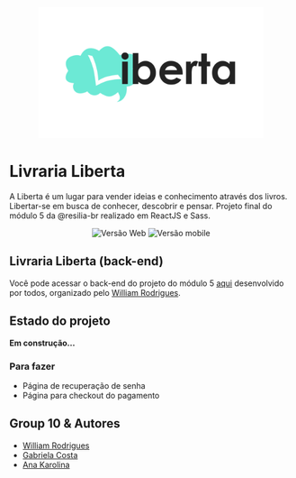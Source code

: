 <p align="center">
  <img src="./public/logo.png" alt="Logo da livraria Liberta" width="400px">
</p>

# Livraria Liberta

A Liberta é um lugar para vender ideias e conhecimento através dos livros. Libertar-se em busca de conhecer, descobrir e pensar. Projeto final do módulo 5 da @resilia-br realizado em ReactJS e Sass.


<p align="center">
<img src="./projeto-modulo-5.gif" alt="Versão Web"/>
  <img src=".liberta-mobile.gif?raw=true" height="302" alt="Versão mobile"/>
  
</p>


## Livraria Liberta (back-end)

Você pode acessar o back-end do projeto do módulo 5 [aqui](https://github.com/willy-r/livraria-liberta-api) desenvolvido por todos, organizado pelo [William Rodrigues](https://github.com/willy-r).


## Estado do projeto

**Em construção...**

### Para fazer

- Página de recuperação de senha
- Página para checkout do pagamento


## Group 10 & Autores

- [William Rodrigues](https://github.com/willy-r)
- [Gabriela Costa](https://github.com/gabrielaalvescosta)
- [Ana Karolina](https://github.com/kasvrol)
